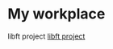 # My workplace
libft project [libft project](https://github.com/romanovariya/21School/tree/master/libft "libft")
